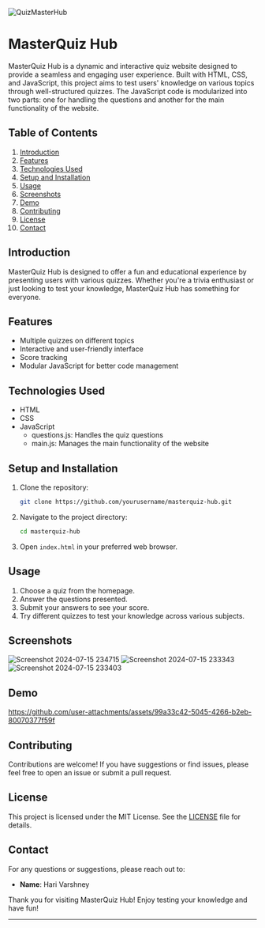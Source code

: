 ![QuizMasterHub](https://socialify.git.ci/harivarshney/QuizMasterHub/image?description=1&forks=1&issues=1&language=1&name=1&owner=1&pattern=Circuit%20Board&pulls=1&stargazers=1&theme=Dark)
# MasterQuiz Hub

MasterQuiz Hub is a dynamic and interactive quiz website designed to provide a seamless and engaging user experience. Built with HTML, CSS, and JavaScript, this project aims to test users' knowledge on various topics through well-structured quizzes. The JavaScript code is modularized into two parts: one for handling the questions and another for the main functionality of the website.

## Table of Contents
1. [Introduction](#introduction)
2. [Features](#features)
3. [Technologies Used](#technologies-used)
4. [Setup and Installation](#setup-and-installation)
5. [Usage](#usage)
6. [Screenshots](#screenshots)
7. [Demo](#demo)
8. [Contributing](#contributing)
9. [License](#license)
10. [Contact](#contact)

## Introduction
MasterQuiz Hub is designed to offer a fun and educational experience by presenting users with various quizzes. Whether you're a trivia enthusiast or just looking to test your knowledge, MasterQuiz Hub has something for everyone.

## Features
- Multiple quizzes on different topics
- Interactive and user-friendly interface
- Score tracking
- Modular JavaScript for better code management

## Technologies Used
- HTML
- CSS
- JavaScript
  - questions.js: Handles the quiz questions
  - main.js: Manages the main functionality of the website

## Setup and Installation
1. Clone the repository:
   ```sh
   git clone https://github.com/yourusername/masterquiz-hub.git
   ```
2. Navigate to the project directory:
   ```sh
   cd masterquiz-hub
   ```
3. Open `index.html` in your preferred web browser.

## Usage
1. Choose a quiz from the homepage.
2. Answer the questions presented.
3. Submit your answers to see your score.
4. Try different quizzes to test your knowledge across various subjects.

## Screenshots
![Screenshot 2024-07-15 234715](https://github.com/user-attachments/assets/04bedde4-3ff1-429f-88ff-2883af508314)
![Screenshot 2024-07-15 233343](https://github.com/user-attachments/assets/e30a39a5-37ef-4a6a-af13-ce4d90ae68b8)
![Screenshot 2024-07-15 233403](https://github.com/user-attachments/assets/ecc1de40-1ba4-47bc-bf19-7877517fb4f4)

## Demo
https://github.com/user-attachments/assets/99a33c42-5045-4266-b2eb-80070377f59f

## Contributing
Contributions are welcome! If you have suggestions or find issues, please feel free to open an issue or submit a pull request.

## License
This project is licensed under the MIT License. See the [LICENSE](LICENSE) file for details.

## Contact
For any questions or suggestions, please reach out to:
- **Name**: Hari Varshney


Thank you for visiting MasterQuiz Hub! Enjoy testing your knowledge and have fun!

---

